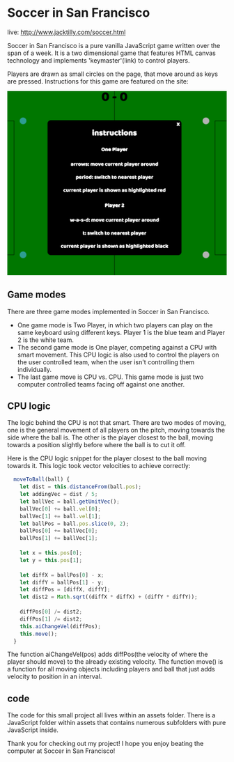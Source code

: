 # Soccer in San Francisco

live: http://www.jacktilly.com/soccer.html

Soccer in San Francisco is a pure vanilla JavaScript game written over the span of a week. It is a two dimensional game that features HTML canvas technology and implements 'keymaster'(link) to control players.

Players are drawn as small circles on the page, that move around as keys are pressed. Instructions for this game are featured on the site:

![Alt Text](/assets/img/instructions.png)

## Game modes
There are three game modes implemented in Soccer in San Francisco.
 - One game mode is Two Player, in which two players can play on the same keyboard using different keys. Player 1 is the blue team and Player 2 is the white team.
 - The second game mode is One player, competing against a CPU with smart movement. This CPU logic is also used to control the players on the user controlled team, when the user isn't controlling them individually.
 - The last game move is CPU vs. CPU. This game mode is just two computer controlled teams facing off against one another.

## CPU logic
The logic behind the CPU is not that smart. There are two modes of moving, one is the general movement of all players on the pitch, moving towards the side where the ball is. The other is the player closest to the ball, moving towards a position slightly before where the ball is to cut it off.

Here is the CPU logic snippet for the player closest to the ball moving towards it. This logic took vector velocities to achieve correctly:

```javascript
  moveToBall(ball) {
    let dist = this.distanceFrom(ball.pos);
    let addingVec = dist / 5;
    let ballVec = ball.getUnitVec();
    ballVec[0] += ball.vel[0];
    ballVec[1] += ball.vel[1];
    let ballPos = ball.pos.slice(0, 2);
    ballPos[0] += ballVec[0];
    ballPos[1] += ballVec[1];

    let x = this.pos[0];
    let y = this.pos[1];

    let diffX = ballPos[0] - x;
    let diffY = ballPos[1] - y;
    let diffPos = [diffX, diffY];
    let dist2 = Math.sqrt((diffX * diffX) + (diffY * diffY));

    diffPos[0] /= dist2;
    diffPos[1] /= dist2;
    this.aiChangeVel(diffPos);
    this.move();
  }
```

The function aiChangeVel(pos) adds diffPos(the velocity of where the player should move) to the already existing velocity. The function move() is a function for all moving objects including players and ball that just adds velocity to position in an interval. 

## code
The code for this small project all lives within an assets folder. There is a JavaScript folder within assets that contains numerous subfolders with pure JavaScript inside.

Thank you for checking out my project! I hope you enjoy beating the computer at Soccer in San Francisco!

